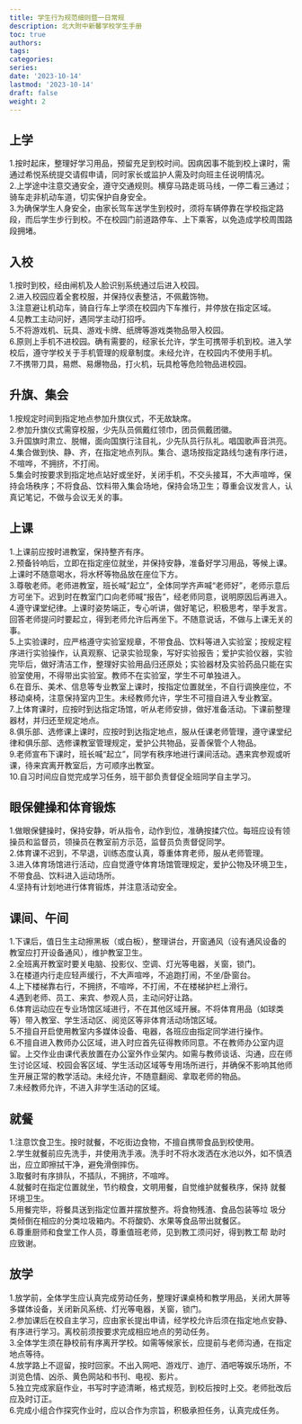 ```yaml
---
title: 学生行为规范细则暨一日常规
description: 北大附中新馨学校学生手册
toc: true
authors:
tags:
categories:
series:
date: '2023-10-14'
lastmod: '2023-10-14'
draft: false
weight: 2
---
```

## 上学
1.按时起床，整理好学习用品，预留充足到校时间。因病因事不能到校上课时，需通过希悦系统提交请假申请，同时家长或监护人需及时向班主任说明情况。  
2.上学途中注意交通安全，遵守交通规则。横穿马路走斑马线，一停二看三通过；骑车走非机动车道，切实保护自身安全。  
3.为确保学生人身安全，由家长驾车送学生到校时，须将车辆停靠在学校指定路段，而后学生步行到校。不在校园门前道路停车、上下乘客，以免造成学校周围路段拥堵。  
## 入校
1.按时到校，经由闸机及人脸识别系统通过后进入校园。  
2.进入校园应着全套校服，并保持仪表整洁，不佩戴饰物。  
3.注意避让机动车，骑自行车上学须在校园内下车推行，并停放在指定区域。  
4.见教工主动问好，遇同学主动打招呼。  
5.不将游戏机、玩具、游戏卡牌、纸牌等游戏类物品带入校园。  
6.原则上手机不进校园。确有需要的，经家长允许，学生可携带手机到校。进入学校后，遵守学校关于手机管理的规章制度。未经允许，在校园内不使用手机。  
7.不携带刀具，易燃、易爆物品，打火机，玩具枪等危险物品进校园。  
## 升旗、集会
1.按规定时间到指定地点参加升旗仪式，不无故缺席。  
2.参加升旗仪式需穿校服，少先队员佩戴红领巾，团员佩戴团徽。  
3.升国旗时肃立、脱帽，面向国旗行注目礼，少先队员行队礼。唱国歌声音洪亮。  
4.集合做到快、静、齐，在指定地点列队。集合、退场按指定路线匀速有序行进，不喧哗，不拥挤，不打闹。  
5.集会时按要求到指定地点站好或坐好，关闭手机，不交头接耳，不大声喧哗，保持会场秩序；不将食品、饮料带入集会场地，保持会场卫生；尊重会议发言人，认真记笔记，不做与会议无关的事。  
## 上课
1.上课前应按时进教室，保持整齐有序。  
2.预备铃响后，立即在指定座位就坐，并保持安静，准备好学习用品，等候上课。上课时不随意喝水，将水杯等物品放在座位下方。  
3.尊敬老师。老师进教室，班长喊“起立”，全体同学齐声喊“老师好”，老师示意后方可坐下。迟到时在教室门口向老师喊“报告”，经老师同意，说明原因后再进入。  
4.遵守课堂纪律。上课时姿势端正，专心听讲，做好笔记，积极思考，举手发言。回答老师提问时要起立，得到老师允许后再坐下。不随意说话，不做与上课无关的事。  
5.上实验课时，应严格遵守实验室规章，不带食品、饮料等进入实验室；按规定程序进行实验操作，认真观察、记录实验现象，写好实验报告；爱护实验仪器，实验完毕后，做好清洁工作，整理好实验用品归还原处；实验器材及实验药品只能在实验室使用，不得带出实验室。教师不在实验室，学生不可单独进入。  
6.在音乐、美术、信息等专业教室上课时，按指定位置就坐，不自行调换座位，不移动桌椅，注意保持室内卫生。未经教师允许，学生不可擅自进入专业教室。  
7.上体育课时，应按时到达指定场馆，听从老师安排，做好准备活动。下课前整理器材，并归还至规定地点。  
8.俱乐部、选修课上课时，应按时到达指定地点，服从任课老师管理，遵守课堂纪律和俱乐部、选修课教室管理规定，爱护公共物品，妥善保管个人物品。  
9.老师宣布下课时，班长喊“起立”，同学有秩序地进行课间活动。遇来宾参观或听课，待来宾离开教室后，方可顺序出教室。  
10.自习时间应自觉完成学习任务，班干部负责督促全班同学自主学习。  
## 眼保健操和体育锻炼
1.做眼保健操时，保持安静，听从指令，动作到位，准确按揉穴位。每班应设有领操员和监督员，领操员在教室前方示范，监督员负责督促同学。  
2.体育课不迟到，不早退，训练态度认真，尊重体育老师，服从老师管理。  
3.进入体育场馆进行活动，应自觉遵守体育场馆管理规定，爱护公物及环境卫生，不带食品、饮料进入运动场所。  
4.坚持有计划地进行体育锻炼，并注意活动安全。  
## 课间、午间
1.下课后，值日生主动擦黑板（或白板），整理讲台，开窗通风（设有通风设备的教室应打开设备通风），维护教室卫生。  
2.全班离开教室时要关电脑、投影仪、空调、灯光等电器，关窗，锁门。  
3.在楼道内行走应轻声缓行，不大声喧哗，不追跑打闹，不坐/卧窗台。  
4.上下楼梯靠右行，不拥挤，不喧哗，不打闹，不在楼梯护栏上滑行。  
4.遇到老师、员工、来宾、参观人员，主动问好让路。  
6.体育运动应在专业场馆区域进行，不在其他区域开展。不将体育用品（如球类等）带入教室、学生活动区、阅览区等非体育活动场馆区域。  
5.不擅自开启使用教室内多媒体设备、电器，各班应由指定同学进行操作。  
6.不擅自进入教师办公区域，进入时应首先征得教师同意。不在教师办公室内逗留。上交作业由课代表放置在办公室外作业架内。如需与教师谈话、沟通，应在师生讨论区域、校园会客区域、学生活动区域等专用场所进行，并确保不影响其他师生开展正常的教学活动。未经允许，不随意翻阅、拿取老师的物品。  
7.未经教师允许，不进入非学生活动的区域。   
## 就餐
1.注意饮食卫生。按时就餐，不吃街边食物，不擅自携带食品到校使用。  
2.学生就餐前应先洗手，并使用洗手液。洗手时不将水泼洒在水池以外，如不慎洒出，应立即擦拭干净，避免滑倒摔伤。  
3.取餐时有序排队，不插队，不拥挤，不喧哗。  
4.就餐时在指定位置就坐，节约粮食，文明用餐，自觉维护就餐秩序，保持
就餐环境卫生。  
5.用餐完毕，将餐具送到指定位置并摆放整齐。将食物残渣、食品包装等垃
圾分类倾倒在相应的分类垃圾箱内。不将酸奶、水果等食品带出就餐区。  
6.尊重厨师和食堂工作人员，尊重值班老师，见到教工须问好，得到教工帮
助时应致谢。  
## 放学
1.放学前，全体学生应认真完成劳动任务，整理好课桌椅和教学用品，关闭大屏等多媒体设备，关闭新风系统、灯光等电器，关窗，锁门。  
2.参加课后在校自主学习，应由家长提出申请，经学校允许后须在指定地点安静、有序进行学习。离校前须按要求完成相应地点的劳动任务。  
3.全体学生须在静校前有序离开学校。如需等候家长，应提前与老师沟通，在指定地点等待。  
4.放学路上不逗留，按时回家。不出入网吧、游戏厅、迪厅、酒吧等娱乐场所，不浏览色情、凶杀、黄色网站和书刊、电视、影片。  
5.独立完成家庭作业，书写时字迹清晰，格式规范，到校后按时上交。老师批改后应及时订正。  
6.完成小组合作探究作业时，应以合作为宗旨，积极承担任务，认真完成任务。  
